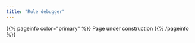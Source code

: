 ```yaml
---
title: "Rule debugger"
---
```


{{% pageinfo color="primary" %}}
Page under construction
{{% /pageinfo %}}
